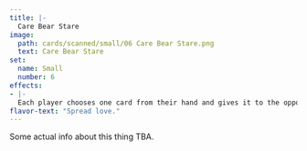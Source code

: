 ```yaml
---
title: |-
  Care Bear Stare
image: 
  path: cards/scanned/small/06 Care Bear Stare.png
  text: Care Bear Stare
set:
  name: Small
  number: 6
effects: 
- |-
  Each player chooses one card from their hand and gives it to the opponent.
flavor-text: "Spread love."
---
```

Some actual info about this thing TBA.
